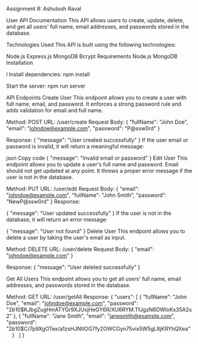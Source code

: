 Assignment 8: Ashutosh Raval

User API Documentation
This API allows users to create, update, delete, and get all users' full name, email addresses, and passwords stored in the database.

Technologies Used
This API is built using the following technologies:

Node.js
Express.js
MongoDB
Bcrypt
Requirements
Node.js
MongoDB
Installation

l
Install dependencies:
npm install

Start the server:
npm run server


API Endpoints
Create User
This endpoint allows you to create a user with full name, email, and password. It enforces a strong password rule and adds validation for email and full name.

Method: POST
URL: /user/create
Request Body:
{
  "fullName": "John Doe",
  "email": "johndoe@example.com",
  "password": "P@ssw0rd"
}

Response:
{
  "message": "User created successfully"
}
If the user email or password is invalid, it will return a meaningful message:

json
Copy code
{
  "message": "Invalid email or password"
}
Edit User
This endpoint allows you to update a user's full name and password. Email should not get updated at any point. It throws a proper error message if the user is not in the database.

Method: PUT
URL: /user/edit
Request Body:
{
  "email": "johndoe@example.com",
  "fullName": "John Smith",
  "password": "NewP@ssw0rd"
}
Response:

{
  "message": "User updated successfully"
}
If the user is not in the database, it will return an error message:

{
  "message": "User not found"
}
Delete User
This endpoint allows you to delete a user by taking the user's email as input.

Method: DELETE
URL: /user/delete
Request Body:
{
  "email": "johndoe@example.com"
}

Response:
{
  "message": "User deleted successfully"
}


Get All Users
This endpoint allows you to get all users' full name, email addresses, and passwords stored in the database.

Method: GET
URL: /user/getAll
Response:
{
  "users": [
    {
      "fullName": "John Doe",
      "email": "johndoe@example.com",
      "password": "$2b$10$KJbgZugHmATYGr9XJUxjHeGY6R/XU6RYM.TfJgzN6DWIoKs35A2s2"
    },
    {
      "fullName": "Jane Smith",
      "email": "janesmith@example.com",
      "password": "$2b$10$C/7p9XgOTex/a1zsHJNtIOG7fy2OWCGyn75vix5W5gL8jKRYhQXea"
    }
  ]
}
